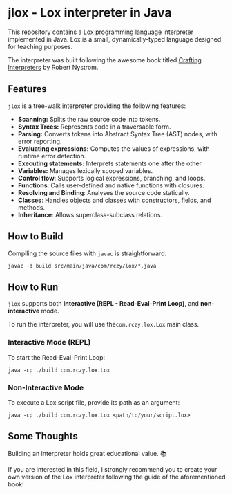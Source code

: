 # jlox - Lox interpreter in Java

This repository contains a Lox programming language interpreter implemented in Java. Lox is a small, dynamically-typed language designed for teaching purposes.

The interpreter was built following the awesome book titled [Crafting Interpreters](https://craftinginterpreters.com/) by Robert Nystrom.

## Features
`jlox` is a tree-walk interpreter providing the following features:

- **Scanning:** Splits the raw source code into tokens.
- **Syntax Trees:** Represents code in a traversable form.
- **Parsing:** Converts tokens into Abstract Syntax Tree (AST) nodes, with error reporting.
- **Evaluating expressions:** Computes the values of expressions, with runtime error detection.
- **Executing statements:** Interprets statements one after the other.
- **Variables:** Manages lexically scoped variables.
- **Control flow**: Supports logical expressions, branching, and loops.
- **Functions**: Calls user-defined and native functions with closures.
- **Resolving and Binding**: Analyses the source code statically.
- **Classes**: Handles objects and classes with constructors, fields, and methods.
- **Inheritance**: Allows superclass-subclass relations.

## How to Build
Compiling the source files with `javac` is straightforward:
```
javac -d build src/main/java/com/rczy/lox/*.java
```

## How to Run
`jlox` supports both **interactive (REPL - Read-Eval-Print Loop)**, and **non-interactive** mode.

To run the interpreter, you will use the`com.rczy.lox.Lox` main class.

### Interactive Mode (REPL)
To start the Read-Eval-Print Loop:
```
java -cp ./build com.rczy.lox.Lox
```

### Non-Interactive Mode
To execute a Lox script file, provide its path as an argument:
```
java -cp ./build com.rczy.lox.Lox <path/to/your/script.lox>
```

## Some Thoughts
Building an interpreter holds great educational value. :books:

If you are interested in this field, I strongly recommend you to create your own version of the Lox interpreter 
following the guide of the aforementioned book!